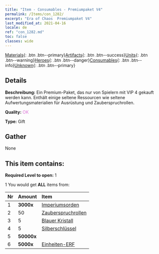 ```yaml
---
title: "Item - Consumables - Premiumpaket V4"
permalink: /Items/con_1282/
excerpt: "Era of Chaos  Premiumpaket V4"
last_modified_at: 2021-04-16
locale: de
ref: "con_1282.md"
toc: false
classes: wide
---
```

 [Materials](/de/Items/){: .btn .btn--primary}[Artifacts](/de/Items/Artifacts/){: .btn .btn--success}[Units](/de/Items/Units/){: .btn .btn--warning}[Heroes](/de/Items/Heroes/){: .btn .btn--danger}[Consumables](/de/Items/Consumables/){: .btn .btn--info}[Unknown](/de/Items/Unknown/){: .btn .btn--primary}

## Details
 **Beschreibung:** Ein Premium-Paket, das nur von Spielern mit VIP 4 gekauft werden kann. Enthält einige seltene Ressourcen wie seltene Aufwertungsmaterialien für Ausrüstung und Zauberspruchrollen.

 **Quality:** <span style="color: #DA70D6">OK</span>

 **Type:** Gift

## Gather

  None

## This item contains:

 **Required Level to open:** 1

 1 You would get **ALL** items  from:

  | Nr | Amount |     Item    |
  |:---|:-------|:------------|
  | 1 |  **3000x** | [Imperiumsorden](/de/Items/con_904/) |  | 
  | 2 | 50 | [Zauberspruchrollen](/de/Items/con_694/) |  | 
  | 3 | 5 | [Blauer Kristall](/de/Items/con_716/) |  | 
  | 4 | 5 | [Silberschlüssel](/de/Items/con_693/) |  | 
  | 5 |  **50000x** | <i class="fas fa-coins"/> |  | 
  | 6 |  **5000x** | [Einheiten-ERF](/de/Items/con_902/) |  | 
